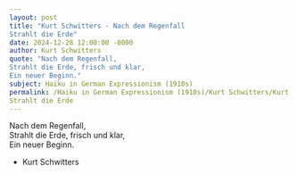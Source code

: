 ```yaml
---
layout: post
title: "Kurt Schwitters - Nach dem Regenfall  
Strahlt die Erde"
date: 2024-12-28 12:00:00 -0000
author: Kurt Schwitters
quote: "Nach dem Regenfall,  
Strahlt die Erde, frisch und klar,  
Ein neuer Beginn."
subject: Haiku in German Expressionism (1910s)
permalink: /Haiku in German Expressionism (1910s)/Kurt Schwitters/Kurt Schwitters - Nach dem Regenfall  
Strahlt die Erde
---
```


Nach dem Regenfall,  
Strahlt die Erde, frisch und klar,  
Ein neuer Beginn.

- Kurt Schwitters
